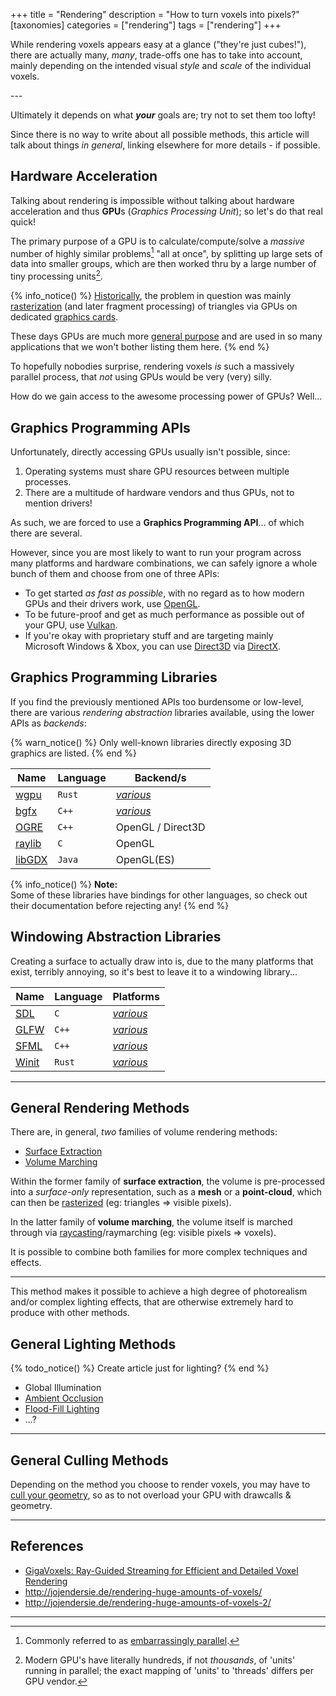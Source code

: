 +++
title = "Rendering"
description = "How to turn voxels into pixels?"
[taxonomies]
categories = ["rendering"]
tags = ["rendering"]
+++

While rendering voxels appears easy at a glance ("they're just cubes!"),
there are actually many, *many*, trade-offs one has to take into account,
mainly depending on the intended visual *style* and *scale* of the individual voxels.

<!-- more --> ---

Ultimately it depends on what ***your*** goals are; try not to set them too lofty!

Since there is no way to write about all possible methods, this article will talk about things *in general*, linking elsewhere for more details - if possible.

## Hardware Acceleration

Talking about rendering is impossible without talking about hardware acceleration
and thus **GPU**s (*Graphics&nbsp;Processing&nbsp;Unit*); so let's do that real quick!

The primary purpose of a GPU is to calculate/compute/solve a *massive* number of highly similar problems[^embarassinglyparallel] "all at once",
by splitting up large sets of data into smaller groups, which are then worked thru by a large number of tiny processing units[^gpumanycores].

{% info_notice() %}
[Historically](https://en.wikipedia.org/wiki/Graphics_processing_unit#History),
the problem in question was mainly [rasterization](https://en.wikipedia.org/wiki/Rasterisation)
(and later fragment processing) of triangles via GPUs on dedicated [graphics cards](https://en.wikipedia.org/wiki/Graphics_card).

These days GPUs are much more [general purpose](https://en.wikipedia.org/wiki/General-purpose_computing_on_graphics_processing_units)
and are used in so many applications that we won't bother listing them here.
{% end %}

To hopefully nobodies surprise, rendering voxels *is* such a massively parallel process, that *not* using GPUs would be very (very) silly.

How do we gain access to the awesome processing power of GPUs? Well...

## Graphics Programming APIs

Unfortunately, directly accessing GPUs usually isn't possible, since:

1. Operating systems must share GPU resources between multiple processes.
2. There are a multitude of hardware vendors and thus GPUs, not to mention drivers!

As such, we are forced to use a **Graphics&nbsp;Programming&nbsp;API**... of which there are several.

However, since you are most likely to want to run your program across many platforms and hardware combinations,
we can safely ignore a whole bunch of them and choose from one of three APIs:

- To get started *as fast as possible*, with no regard as to how modern GPUs and their drivers work, use [OpenGL](/wiki/opengl).
- To be future-proof and get as much performance as possible out of your GPU, use [Vulkan](/wiki/vulkan).
- If you're okay with proprietary stuff and are targeting mainly Microsoft&nbsp;Windows & Xbox, you can use [Direct3D](https://en.wikipedia.org/wiki/Direct3D) via [DirectX](https://en.wikipedia.org/wiki/DirectX).

## Graphics Programming Libraries

If you find the previously mentioned APIs too burdensome or low-level,
there are various *rendering abstraction* libraries available,
using the lower APIs as *backends*:

{% warn_notice() %}
Only well-known libraries directly exposing 3D graphics are listed.
{% end %}

| Name | Language | Backend/s |
|------|----------|-----------|
| [wgpu](https://wgpu.rs/) | `Rust` | [*various*](https://github.com/gfx-rs/wgpu#supported-platforms) |
| [bgfx](https://github.com/bkaradzic/bgfx) | `C++` | [*various*](https://bkaradzic.github.io/bgfx/overview.html#supported-rendering-backends) |
| [OGRE](https://ogrecave.github.io/ogre/) | `C++` | OpenGL / Direct3D |
| [raylib](https://www.raylib.com/) | `C` | OpenGL |
| [libGDX](https://libgdx.com/) | `Java` | OpenGL(ES) |

{% info_notice() %}
**Note:**  
Some of these libraries have bindings for other languages,
so check out their documentation before rejecting any!
{% end %}

## Windowing Abstraction Libraries

Creating a surface to actually draw into is, due to the many platforms that exist,
terribly annoying, so it's best to leave it to a windowing library...

| Name | Language | Platforms |
|------|----------|-----------|
| [SDL](https://www.libsdl.org/)  | `C` | [*various*](https://wiki.libsdl.org/SDL2/FAQGeneral#what_platforms_are_supported) |
| [GLFW](https://www.glfw.org/) | `C++` | [*various*](https://www.glfw.org/faq.html#14---what-platforms-are-supported-by-glfw) |
| [SFML](https://www.sfml-dev.org/) | `C++` | [*various*](https://www.sfml-dev.org/faq.php#grl-platforms) |
| [Winit](https://github.com/rust-windowing/winit) | `Rust` | [*various*](https://github.com/rust-windowing/winit/blob/master/FEATURES.md) |


---

## General Rendering Methods

There are, in general, *two* families of volume rendering methods:

<ul class="exclusive-choice-set" aria-label="volume rendering methods">
  <li><a href="/wiki/surface-extraction">Surface Extraction</a></li>
  <li><a href="/wiki/volume-marching">Volume Marching</a></li>
</ul>

Within the former family of **surface extraction**,
the volume is pre-processed into a *surface-only* representation,
such as a **mesh** or a **point-cloud**,
which can then be [rasterized](https://en.wikipedia.org/wiki/Rasterisation) (eg: triangles ⇒ visible pixels).

In the latter family of **volume marching**, the volume itself is marched through via [raycasting](/wiki/raycasting)/raymarching (eg: visible pixels ⇒ voxels).

It is possible to combine both families for more complex techniques and effects.

---

This method makes it possible to achieve a high degree of photorealism and/or complex lighting effects,
that are otherwise extremely hard to produce with other methods.

## General Lighting Methods

{% todo_notice() %} Create article just for lighting? {% end %}

- Global Illumination
- [Ambient Occlusion](https://0fps.net/2013/07/03/ambient-occlusion-for-minecraft-like-worlds/)
- [Flood-Fill Lighting](https://web.archive.org/web/20210429192404/https://www.seedofandromeda.com/blogs/29-fast-flood-fill-lighting-in-a-blocky-voxel-game-pt-1)
- ...?

---

## General Culling Methods

Depending on the method you choose to render voxels,
you may have to [cull your geometry](/wiki/culling),
so as to not overload your GPU with drawcalls & geometry.

---

## References

- [GigaVoxels: Ray-Guided Streaming for Efficient and Detailed Voxel Rendering](https://artis.inrialpes.fr/Publications/2009/CNLE09/)
- <http://jojendersie.de/rendering-huge-amounts-of-voxels/>
- <http://jojendersie.de/rendering-huge-amounts-of-voxels-2/>

---

[^embarassinglyparallel]: Commonly referred to as [embarrassingly parallel](https://en.wikipedia.org/wiki/Embarrassingly_parallel).

[^gpumanycores]: Modern GPU's have literally hundreds, if not *thousands*, of 'units' running in parallel; the exact mapping of 'units' to 'threads' differs per GPU vendor.
